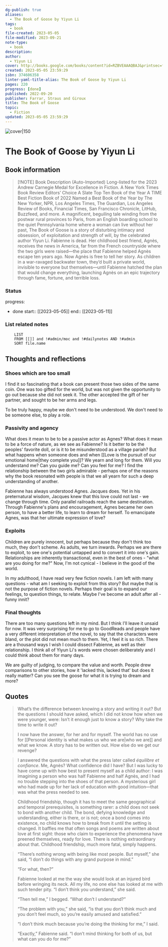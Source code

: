 ```yaml
---
dg-publish: true
aliases:
  - The Book of Goose by Yiyun Li
tags:
  - book
file-created: 2023-05-05
file-modified: 2023-09-21
note-type:
  - book
description: 
author:
  - Yiyun Li
cover: http://books.google.com/books/content?id=RZBVEAAAQBAJ&printsec=frontcover&img=1&zoom=1&edge=curl&source=gbs_api
created: 2023-05-05 23:59:29
isbn: 374606358
linter-yaml-title-alias: The Book of Goose by Yiyun Li
pages: 220
progress: [done]
published: 2022-09-20
publisher: Farrar, Straus and Giroux
title: The Book of Goose
topic:
  - Fiction
updated: 2023-05-05 23:59:29
---
```


![cover|150](http://books.google.com/books/content?id=RZBVEAAAQBAJ&printsec=frontcover&img=1&zoom=1&edge=curl&source=gbs_api)

# The Book of Goose by Yiyun Li

## Book information

> [!NOTE] Book Description (Auto-Imported)
> Long-listed for the 2023 Andrew Carnegie Medal for Excellence in Fiction. A New York Times Book Review Editors’ Choice A Slate Top Ten Book of the Year A TIME Best Fiction Book of 2022 Named a Best Book of the Year by The New Yorker, NPR, Los Angeles Times, The Guardian, Los Angeles Review of Books, Financial Times, San Francisco Chronicle, LitHub, Buzzfeed, and more. A magnificent, beguiling tale winding from the postwar rural provinces to Paris, from an English boarding school to the quiet Pennsylvania home where a woman can live without her past, The Book of Goose is a story of disturbing intimacy and obsession, of exploitation and strength of will, by the celebrated author Yiyun Li. Fabienne is dead. Her childhood best friend, Agnès, receives the news in America, far from the French countryside where the two girls were raised—the place that Fabienne helped Agnès escape ten years ago. Now Agnès is free to tell her story. As children in a war-ravaged backwater town, they’d built a private world, invisible to everyone but themselves—until Fabienne hatched the plan that would change everything, launching Agnès on an epic trajectory through fame, fortune, and terrible loss.

### Status

progress:
  - done
start:: [[2023-05-05]]
end:: [[2023-05-11]]

### List related notes

```dataview
	LIST
	FROM [[]] and !#admin/moc and !#dailynotes AND !#admin
	SORT file.name
```

## Thoughts and reflections

### Shoes which are too small

I find it so fascinating that a book can present those two sides of the same coin. One was too gifted for the world, but was not given the opportunity to go out because she did not seek it. The other accepted the gift of her partner, and sought to be her arms and legs.

To be truly happy, maybe we don't need to be understood. We don't need to be someone else, to play a role.

### Passivity and agency

What does it mean to be to be a passive actor as Agnes? What does it mean to be a force of nature, as we see as Fabienne? Is it better to be the peoples' favorite doll, or is it to be misunderstood as a village pariah? But what happens when someone does and when [[Love is the pursuit of our emotional home|they complete you]]? We yearn and long for them. Will you understand me? Can you guide me? Can you feel for me? I find the relationship between the two girls admirable - perhaps one of the reasons why the book resonated with people is that we all yearn for such a deep understanding of another.

Fabienne has always understood Agnes. Jacques does. Yet in his preternatural wisdom, Jacques knew that this love could not last - we change through time. Only parallel railroads reach the same destination. Through Fabienne's plans and encouragement, Agnes became her own person, to have a better life, to learn to dream for herself. To emancipate Agnes, was that her ultimate expression of love?

### Exploits

Children are purely innocent, but perhaps because they don't think too much, they don't scheme. As adults, we turn inwards. Perhaps we are there to exploit, to see one's potential untapped and to convert it into one's gain. Relationships are inherently transactional, even in the best of ones - "what are you doing for me?" Now, I'm not cynical - I believe in the good of the world.

In my adulthood, I have read very few fiction novels. I am left with many questions - what am I seeking to exploit from this story? But maybe that is not the purpose of fiction novels. Perhaps their goal is to expand our feelings, to question things, to relate. Maybe I've become an adult after all - funny innit?

### Final thoughts

There are too many questions left in my mind. But I think I'll leave it unsaid for now. It was very surprising for me to go to GoodReads and people have a very different interpretation of the novel, to say that the characters were bland, or the plot did not mean much to them. Yet, I feel it is so rich. There are a thousand ways I wish I could dissect Fabienne, as well as their relationship. I think all of Yiyun Li's words were chosen deliberately and I could think about them for many days.

We are guilty of judging, to compare the value and worth. People drew comparisons to other stories, how it 'lacked this, lacked that' but does it really matter? Can you see the goose for what it is trying to dream and more?

## Quotes

> What’s the difference between knowing a story and writing it out? But the questions I should have asked, which I did not know how when we were younger, were: Isn’t it enough just to know a story? Why take the time to write it out?
>
> I now have the answer, for her and for myself. The world has no use for [[Personal identity is what makes us who we are|who we are]] and what we know. A story has to be written out. How else do we get our revenge?

> I answered the questions with what the press later called _équilibre et confiance_. Me, Agnès? What confidence did I have? But I was lucky to have come up with how best to present myself as a child author: I was imagining a person who was half Fabienne and half Agnès, and I had no trouble stepping into the shoes of that person. A mysterious girl who had made up for her lack of education with good intuition—that was what the press needed to see.

> Childhood friendship, though it has to meet the same geographical and temporal prerequisites, is something rarer: a child does not seek to bond with another child. The bond, defying knowledge and understanding, either is there, or is not; once a bond comes into existence, no child knows how to break from it until the setting is changed. It baffles me that often songs and poems are written about love at first sight: those who claim to experience the phenomena have preened themselves, ready for love. There is nothing extraordinary about that. Childhood friendship, much more fatal, simply happens.

> “There’s nothing wrong with being like most people. But myself,” she said, “I don’t do things with any grand purpose in mind.”
>
> “For what, then?”
>
> Fabienne looked at me the way she would look at an injured bird before wringing its neck. All my life, no one else has looked at me with such tender pity. “I don’t think you understand,” she said.
>
> “Then tell me,” I begged. “What don’t I understand?”
>
> “The problem with you,” she said, “is that you don’t think much and you don’t feel much, so you’re easily amused and satisfied.”
>
> “I don’t think much because you’re doing the thinking for me,” I said.
>
> “Exactly,” Fabienne said. “I don’t mind thinking for both of us, but what can you do for me?”
